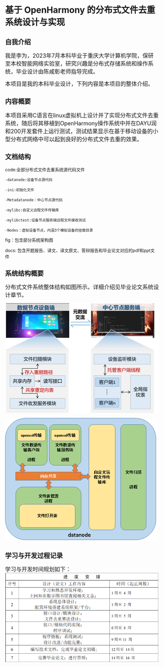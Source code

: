 # 基于 OpenHarmony 的分布式文件去重系统设计与实现

## 自我介绍

<font size = 4> 我是李为，2023年7月本科毕业于重庆大学计算机学院，保研至本校智能网络实验室，研究兴趣是分布式存储系统和操作系统，毕业设计由陈咸彰老师指导完成。

本项目是我的本科毕业设计，下列内容是本项目的整体介绍。 </font >


## 内容概要
<font size = 4>本项目采用C语言在linux虚拟机上设计并了实现分布式文件去重系统，随后将其移植到OpenHarmony操作系统中并在DAYU润和200开发套件上运行测试，测试结果显示在基于移动设备的小型分布式网络中可以起到良好的分布式文件去重的效果。 </font >


## 文档结构
code:全部分布式文件去重系统源代码文件

    -datanode:设备节点源代码

    -ini:初始化文件

    -Metadatanode：中心节点源代码

    -mylibc:自定义远程文件传输库

    -mylibctest:设备节点服务端远程文件接收测试

    -Nodes：虚拟设备节点，内涵3个模拟设备的挂载目录


fig：包含部分系统架构图

docs: 包含开题报告、译文、译文原文、答辩报告和毕业论文对应的pdf和ppt文件

## 系统结构概要

<font size = 4>分布式文件系统整体结构如图所示。详细介绍见毕业论文系统设计章节。</font >

![相对路径](./fig/整体架构.png)

![相对路径](./fig/设备节点.png)

## 学习与开发过程记录

<font size = 4>学习与开发时间规划如下：
![相对路径](./fig/进度安排.png)
<font>